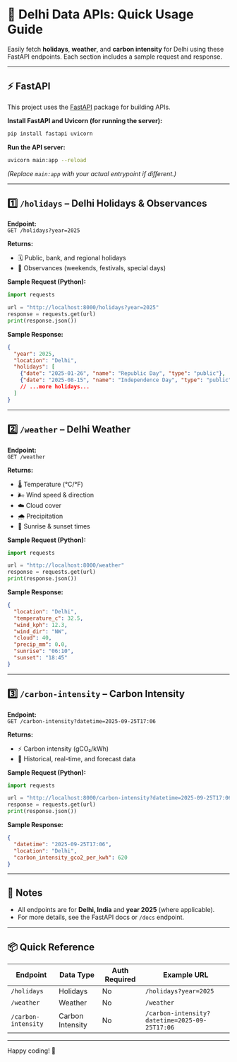 # 🚀 Delhi Data APIs: Quick Usage Guide

Easily fetch **holidays**, **weather**, and **carbon intensity** for Delhi using these FastAPI endpoints. Each section includes a sample request and response.

---

## ⚡ FastAPI

This project uses the [FastAPI](https://fastapi.tiangolo.com/) package for building APIs.

**Install FastAPI and Uvicorn (for running the server):**
```sh
pip install fastapi uvicorn
```

**Run the API server:**
```sh
uvicorn main:app --reload
```
*(Replace `main:app` with your actual entrypoint if different.)*

---

## 1️⃣ `/holidays` – Delhi Holidays & Observances

**Endpoint:**  
`GET /holidays?year=2025`

**Returns:**  
- 🗓️ Public, bank, and regional holidays  
- 🛑 Observances (weekends, festivals, special days)

**Sample Request (Python):**
```python
import requests

url = "http://localhost:8000/holidays?year=2025"
response = requests.get(url)
print(response.json())
```

**Sample Response:**
```json
{
  "year": 2025,
  "location": "Delhi",
  "holidays": [
    {"date": "2025-01-26", "name": "Republic Day", "type": "public"},
    {"date": "2025-08-15", "name": "Independence Day", "type": "public"}
    // ...more holidays...
  ]
}
```

---

## 2️⃣ `/weather` – Delhi Weather

**Endpoint:**  
`GET /weather`

**Returns:**  
- 🌡️ Temperature (°C/°F)  
- 🌬️ Wind speed & direction  
- ☁️ Cloud cover  
- 🌧️ Precipitation  
- 🌅 Sunrise & sunset times

**Sample Request (Python):**
```python
import requests

url = "http://localhost:8000/weather"
response = requests.get(url)
print(response.json())
```

**Sample Response:**
```json
{
  "location": "Delhi",
  "temperature_c": 32.5,
  "wind_kph": 12.3,
  "wind_dir": "NW",
  "cloud": 40,
  "precip_mm": 0.0,
  "sunrise": "06:10",
  "sunset": "18:45"
}
```

---

## 3️⃣ `/carbon-intensity` – Carbon Intensity

**Endpoint:**  
`GET /carbon-intensity?datetime=2025-09-25T17:06`

**Returns:**  
- ⚡ Carbon intensity (gCO₂/kWh)  
- 🔄 Historical, real-time, and forecast data

**Sample Request (Python):**
```python
import requests

url = "http://localhost:8000/carbon-intensity?datetime=2025-09-25T17:06"
response = requests.get(url)
print(response.json())
```

**Sample Response:**
```json
{
  "datetime": "2025-09-25T17:06",
  "location": "Delhi",
  "carbon_intensity_gco2_per_kwh": 620
}
```

---

## 📝 Notes

- All endpoints are for **Delhi, India** and **year 2025** (where applicable).
- For more details, see the FastAPI docs or `/docs` endpoint.

---

## 📦 Quick Reference

| Endpoint                | Data Type         | Auth Required | Example URL                                  |
|-------------------------|------------------|--------------|----------------------------------------------|
| `/holidays`             | Holidays         | No           | `/holidays?year=2025`                        |
| `/weather`              | Weather          | No           | `/weather`                                   |
| `/carbon-intensity`     | Carbon Intensity | No           | `/carbon-intensity?datetime=2025-09-25T17:06`|

---

Happy coding! 🎉